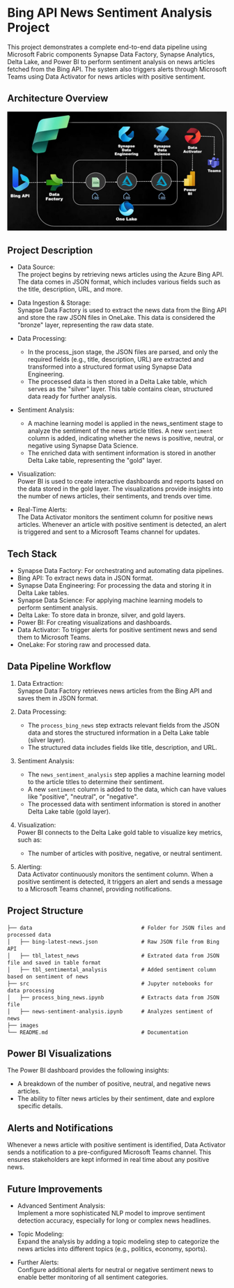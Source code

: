 # Bing API News Sentiment Analysis Project

This project demonstrates a complete end-to-end data pipeline using Microsoft Fabric components Synapse Data Factory, Synapse Analytics, Delta Lake, and Power BI to perform sentiment analysis on news articles fetched from the Bing API. The system also triggers alerts through Microsoft Teams using Data Activator for news articles with positive sentiment.

## Architecture Overview

![Architecture Diagram](https://github.com/nandan2003/bing-api-news-sentiment/blob/main/images/Project%20Architecture.jpeg)

## Project Description

- Data Source:  
  The project begins by retrieving news articles using the Azure Bing API. The data comes in JSON format, which includes various fields such as the title, description, URL, and more.

- Data Ingestion & Storage:  
  Synapse Data Factory is used to extract the news data from the Bing API and store the raw JSON files in OneLake. This data is considered the "bronze" layer, representing the raw data state.

- Data Processing:  
  - In the process_json stage, the JSON files are parsed, and only the required fields (e.g., title, description, URL) are extracted and transformed into a structured format using Synapse Data Engineering.  
  - The processed data is then stored in a Delta Lake table, which serves as the "silver" layer. This table contains clean, structured data ready for further analysis.

- Sentiment Analysis:  
  - A machine learning model is applied in the news_sentiment stage to analyze the sentiment of the news article titles. A new `sentiment` column is added, indicating whether the news is positive, neutral, or negative using Synapse Data Science.  
  - The enriched data with sentiment information is stored in another Delta Lake table, representing the "gold" layer.

- Visualization:  
  Power BI is used to create interactive dashboards and reports based on the data stored in the gold layer. The visualizations provide insights into the number of news articles, their sentiments, and trends over time.

- Real-Time Alerts:  
  The Data Activator monitors the sentiment column for positive news articles. Whenever an article with positive sentiment is detected, an alert is triggered and sent to a Microsoft Teams channel for updates.

## Tech Stack

- Synapse Data Factory: For orchestrating and automating data pipelines.
- Bing API: To extract news data in JSON format.
- Synapse Data Engineering: For processing the data and storing it in Delta Lake tables.
- Synapse Data Science: For applying machine learning models to perform sentiment analysis.
- Delta Lake: To store data in bronze, silver, and gold layers.
- Power BI: For creating visualizations and dashboards.
- Data Activator: To trigger alerts for positive sentiment news and send them to Microsoft Teams.
- OneLake: For storing raw and processed data.

## Data Pipeline Workflow

1. Data Extraction:  
   Synapse Data Factory retrieves news articles from the Bing API and saves them in JSON format.

2. Data Processing:  
   - The `process_bing_news` step extracts relevant fields from the JSON data and stores the structured information in a Delta Lake table (silver layer).
   - The structured data includes fields like title, description, and URL.

3. Sentiment Analysis:  
   - The `news_sentiment_analysis` step applies a machine learning model to the article titles to determine their sentiment.
   - A new `sentiment` column is added to the data, which can have values like "positive", "neutral", or "negative".
   - The processed data with sentiment information is stored in another Delta Lake table (gold layer).

4. Visualization:  
   Power BI connects to the Delta Lake gold table to visualize key metrics, such as:
   - The number of articles with positive, negative, or neutral sentiment.

5. Alerting:  
   Data Activator continuously monitors the sentiment column. When a positive sentiment is detected, it triggers an alert and sends a message to a Microsoft Teams channel, providing notifications.

## Project Structure

```plaintext
├── data                                   # Folder for JSON files and processed data
│   ├── bing-latest-news.json              # Raw JSON file from Bing API
│   ├── tbl_latest_news                    # Extrated data from JSON file and saved in table format
│   ├── tbl_sentimental_analysis           # Added sentiment column based on sentiment of news
├── src                                    # Jupyter notebooks for data processing
│   ├── process_bing_news.ipynb            # Extracts data from JSON file
│   ├── news-sentiment-analysis.ipynb      # Analyzes sentiment of news
├── images               
└── README.md                              # Documentation
```

## Power BI Visualizations

The Power BI dashboard provides the following insights:
- A breakdown of the number of positive, neutral, and negative news articles.
- The ability to filter news articles by their sentiment, date and explore specific details.

## Alerts and Notifications

Whenever a news article with positive sentiment is identified, Data Activator sends a notification to a pre-configured Microsoft Teams channel. This ensures stakeholders are kept informed in real time about any positive news.

## Future Improvements

- Advanced Sentiment Analysis:  
  Implement a more sophisticated NLP model to improve sentiment detection accuracy, especially for long or complex news headlines.

- Topic Modeling:  
  Expand the analysis by adding a topic modeling step to categorize the news articles into different topics (e.g., politics, economy, sports).

- Further Alerts:  
  Configure additional alerts for neutral or negative sentiment news to enable better monitoring of all sentiment categories.


